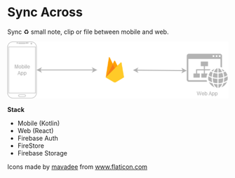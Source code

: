 # Sync Across

Sync :recycle: small note, clip or file between mobile and web.

![Simple Diagram](./diagram.png)

**Stack**
- Mobile (Kotlin)
- Web (React)
- Firebase Auth
- FireStore
- Firebase Storage

<div>Icons made by <a href="" title="mavadee">mavadee</a> from <a href="https://www.flaticon.com/" title="Flaticon">www.flaticon.com</a></div>
